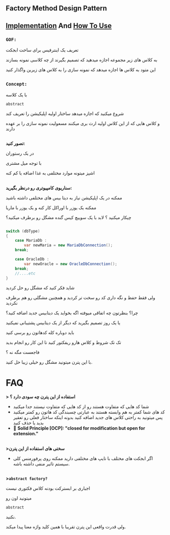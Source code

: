 ﻿## Factory Method Design Pattern

## [Implementation](./Implementation/AnimalFactory.cs) And [How To Use](./UseFactoryMethod.cs)


### **`GOF:`**

تعریف یک اینترفیس برای ساخت ابجکت

به کلاس های زیر مجموعه اجازه میدهید که تصمیم بگیرند از چه کلاسی نمونه بسازند

این متود به کلاس ها اجازه میدهد که نمونه سازی را به کلاس های زیرین واگذار کنید

##

### **`Concept:`**

با یک کلاسه

`abstract`

شروع میکنید که اجازه میدهد ساختار اولیه اپلیکیشن را تعریف کند

و کلاس هایی که از این کلاس اولیه ارث بری میکنند مسعولیت نمونه سازی را بر عهده دارند

##

**تصور کنید:**

در یک رستوران

با توجه میل مشتری

اشپز میتونه موارد مختلفی به غذا اضافه یا کم کنه

##

**سناریوی کامپیوتری رو درنظر بگیرید:**

ممکنه در یک اپلیکیشن نیاز به دیتا بیس های مختلفی داشته باشید

ممکنه یک یوزر با اوراکل کار کنه و یک یوزر با ماریا

چیکار میکنید ؟ لابد با یک سوییچ کیس گنده مشگل رو برطرف میکنید؟

```csharp 

switch (dbType)
{
	case MariaDb : 
	    var newMaria = new MariaDbConnection();
	break;

	case OracleDb : 
	    var newOracle = new OracleDbConnection();
	break;
	//....etc
}
```

شاید فکر کنید که مشگل رو حل کردید

ولی فقط حفظ و نگه داری کد رو سخت تر کردید 
و همچنین مشگلی رو هم برطرف نکردید

چرا؟ بنظرتون چه اتفاقی میوفته اگه بخواید یک دیتابیس جدید اضافه کنید؟

یا یک روز تصمیم بگیرید که دیگر از یک دیتابیس پشتیبانی نمیکنید

باید دوباره کله کدهاتون رو برسی کنید 

تک تک شروط و کلاس هارو ریفکتور کنید تا این کار رو انجام بدید

فاجعست مگه نه ؟

با این پترن میتونید مشگل رو خیلی زیبا حل کنید.


# FAQ

**> استفاده از این پترن چه سودی دارد ؟**

- شما کد هایی که متفاوت هستند رو از کد هایی که متفاوت نیستند جدا میکنید
- کد های شما کمتر به هم وابسته هستند به عبارتی چسبندگی کد هاتون رو کمتر میکنید پس میتونید به راحتی کلاس های جدید اضافه کنید بدونه اینکه ساختار فعلی رو تعقیر بدید یا حذف کنید
- :notebook: **Solid Principle [OCP]: "closed for modification but open for extension."**
     

##


**>سختی های استفاده از این پترن**

- اگر ابجکت های مختلف با تایپ های مختلفی دارید ممکنه روی پرفورمنس کلی سیستم تاثیر منفی داشته باشه.

##


**>`abstract factory?`**

اجباری بر ابسترکت بودنه کلاس فکتوری نیست

میتونید اون رو 

`abstract`

نکنید.

ولی قدرت واقعی این پترن تقریبا با همین کلید واژه معنا پیدا میکند.
